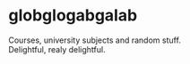 # globglogabgalab
Courses, university subjects and random stuff.
</br>
Delightful, realy delightful.
